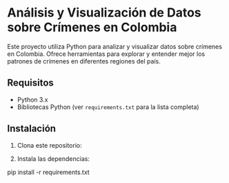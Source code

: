# Análisis y Visualización de Datos sobre Crímenes en Colombia

Este proyecto utiliza Python para analizar y visualizar datos sobre crímenes en Colombia. Ofrece herramientas para explorar y entender mejor los patrones de crímenes en diferentes regiones del país.

## Requisitos

- Python 3.x
- Bibliotecas Python (ver `requirements.txt` para la lista completa)

## Instalación

1. Clona este repositorio:


2. Instala las dependencias:

pip install -r requirements.txt

